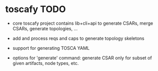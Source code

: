 # toscafy TODO

* core toscafy project contains lib+cli+api to generate CSARs, merge CSARs, generate topologies, ...

* add and process reqs and caps to generate topology skeletons
* support for generating TOSCA YAML
* options for 'generate' command: generate CSAR only for subset of given artifacts, node types, etc.
